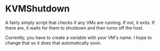 # KVMShutdown
A fairly simply script that checks if any VMs are running. If not, it exits. If there are, it waits for them to shutdown and then turns off the host.

Currently, you have to create a variable with your VM's name. I hope to change that so it does that automatically soon.

